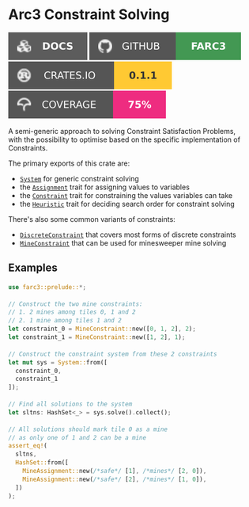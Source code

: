 # Arc3 Constraint Solving

<!-- cargo-rdme start -->

[![Crate documentation](https://raw.githubusercontent.com/Just-Helpful/Farc3/refs/heads/main/.github/badges/docs.svg)](
  https://docs.rs/farc3/latest/farc3
)
[![Github homepage](https://raw.githubusercontent.com/Just-Helpful/Farc3/refs/heads/main/.github/badges/github.svg)](
  https://github.com/Just-Helpful/Farc3
)
[![Package version](https://raw.githubusercontent.com/Just-Helpful/Farc3/refs/heads/main/.github/badges/version.svg)](
  https://crates.io/crates/farc3
)
[![Package version](https://raw.githubusercontent.com/Just-Helpful/Farc3/refs/heads/main/.github/badges/coverage.svg)][coverage-url]

[coverage-url]: https://github.com/Just-Helpful/Farc3/actions/runs/15835805999/artifacts/3387221395

A semi-generic approach to solving Constraint Satisfaction Problems,\
with the possibility to optimise based on the specific implementation of Constraints.

The primary exports of this crate are:

- [`System`] for generic constraint solving
- the [`Assignment`] trait for assigning values to variables
- the [`Constraint`] trait for constraining the values variables can take
- the [`Heuristic`] trait for deciding search order for constraint solving

[`System`]: https://docs.rs/farc3/latest/farc3/system/struct.System.html
[`Assignment`]: https://docs.rs/farc3/latest/farc3/assignment/trait.Assignment.html
[`Constraint`]: https://docs.rs/farc3/latest/farc3/constraint/trait.Constraint.html
[`Heuristic`]: https://docs.rs/farc3/latest/farc3/heuristics/trait.Heuristic.html

There's also some common variants of constraints:

- [`DiscreteConstraint`] that covers most forms of discrete constraints
- [`MineConstraint`] that can be used for minesweeper mine solving

[`DiscreteConstraint`]: https://docs.rs/farc3/latest/farc3/systems/generic/constraint/struct.DiscreteConstraint.html
[`MineConstraint`]: https://docs.rs/farc3/latest/farc3/systems/mines/constraint/struct.MineConstraint.html

## Examples

```rust
use farc3::prelude::*;

// Construct the two mine constraints:
// 1. 2 mines among tiles 0, 1 and 2
// 2. 1 mine among tiles 1 and 2
let constraint_0 = MineConstraint::new([0, 1, 2], 2);
let constraint_1 = MineConstraint::new([1, 2], 1);

// Construct the constraint system from these 2 constraints
let mut sys = System::from([
  constraint_0,
  constraint_1
]);

// Find all solutions to the system
let sltns: HashSet<_> = sys.solve().collect();

// All solutions should mark tile 0 as a mine
// as only one of 1 and 2 can be a mine
assert_eq!(
  sltns,
  HashSet::from([
    MineAssignment::new(/*safe*/ [1], /*mines*/ [2, 0]),
    MineAssignment::new(/*safe*/ [2], /*mines*/ [1, 0]),
  ])
);
```

<!-- cargo-rdme end -->

